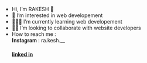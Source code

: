 - Hi, I’m RAKESH 👋
- 👀 I’m interested in web developement
- 👩🏻‍💻 I’m currently learning web developement
- 🤝🏻 I’m looking to collaborate with website developers
- How to reach me :
   <br> 𝐈𝐧𝐬𝐭𝐚𝐠𝐫𝐚𝐦 : ra.kesh.__
  <br>
  <a href="www.linkedin.com/in/rakesh-v-0b104230b">
  <h4>linked in</h4>
  </a>

  




